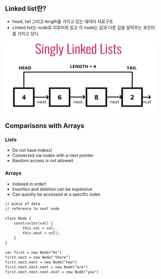 ## Linked list란?

- head, tail 그리고 length를 가지고 있는 데이터 자료구조
- Linked list는 node로 이루어져 있고 각 node는 값과 다른 값을 알려주는 포인터를 가지고 있다.

<img src="../../Images/single_linked_list.png" width="500px">

## Comparisons with Arrays

### Lists

- Do not have indexs!
- Connected via nodes with a next pointer
- Random access is not allowed

### Arrays

- Indexed in order!
- Insertion and deletion can be expensive
- Can quickly be accessed at a specific index

```
// piece of data
// reference to next node

class Node {
    constructor(val) {
        this.val = val;
        this.next = null;
    }
}

var first = new Node("Hi")
first.next = new Node("there")
first.next.next = new Node("how")
first.next.next.next = new Node("are")
first.next.next.next.next = new Node("you")

```
